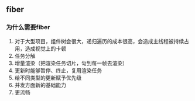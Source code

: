## fiber

### 为什么需要fiber

1. 对于大型项目，组件树会很大，递归遍历的成本很高，会造成主线程被持续占用，造成视觉上的卡顿
2. 任务分解
3. 增量渲染（把渲染任务切片，匀到每一帧去渲染）
4. 更新时能够暂停、终止，复用渲染任务
5. 给不同类型的更新赋予优先级
6. 并发方面新的基础能力
7. 更流畅


